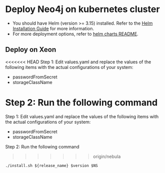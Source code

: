 # Deploy Neo4j on kubernetes cluster

- You should have Helm (version >= 3.15) installed. Refer to the [Helm Installation Guide](https://helm.sh/docs/intro/install/) for more information.
- For more deployment options, refer to [helm charts README](https://github.com/opea-project/GenAIInfra/tree/main/helm-charts#readme).

## Deploy on Xeon
<<<<<<< HEAD
Step 1: Edit values.yaml and replace the values of the following items with the actual configurations of your system:
- passwordFromSecret
- storageClassName

Step 2: Run the following command 
=======

Step 1: Edit values.yaml and replace the values of the following items with the actual configurations of your system:

- passwordFromSecret
- storageClassName

Step 2: Run the following command

>>>>>>> origin/nebula
```
./install.sh ${release_name} $version $NS
```
